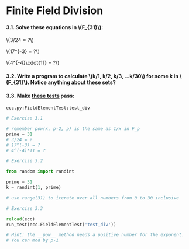 # Finite Field Division

#### 3.1. Solve these equations in \\(F_{31}\\):

\\(3/24 = ?\\)

\\(17^{-3} = ?\\)

\\(4^{-4}\cdot{11} = ?\\)

#### 3.2. Write a program to calculate \\(k/1, k/2, k/3, ...k/30\\) for some k in \\(F_{31}\\). Notice anything about these sets?

#### 3.3. Make [these tests](/edit/session1/ecc.py) pass:

```
ecc.py:FieldElementTest:test_div
```


```python
# Exercise 3.1

# remember pow(x, p-2, p) is the same as 1/x in F_p
prime = 31
# 3/24 = ?
# 17^(-3) = ?
# 4^(-4)*11 = ?
```


```python
# Exercise 3.2

from random import randint

prime = 31
k = randint(1, prime)

# use range(31) to iterate over all numbers from 0 to 30 inclusive
```


```python
# Exercise 3.3

reload(ecc)
run_test(ecc.FieldElementTest('test_div'))

# Hint: the __pow__ method needs a positive number for the exponent.
# You can mod by p-1
```
